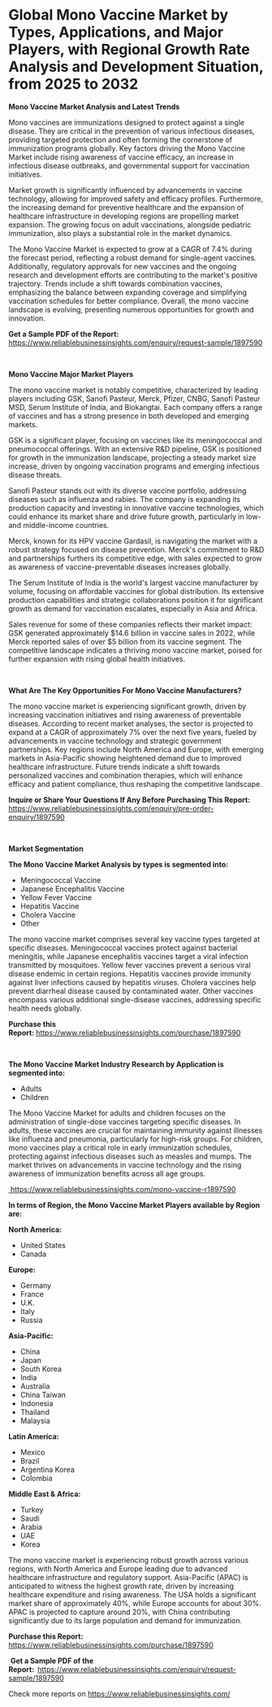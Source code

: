 <p><h1>Global Mono Vaccine Market by Types, Applications, and Major Players, with Regional Growth Rate Analysis and Development Situation, from 2025 to 2032</h1></p><p><strong>Mono Vaccine Market Analysis and Latest Trends</strong></p>
<p><p>Mono vaccines are immunizations designed to protect against a single disease. They are critical in the prevention of various infectious diseases, providing targeted protection and often forming the cornerstone of immunization programs globally. Key factors driving the Mono Vaccine Market include rising awareness of vaccine efficacy, an increase in infectious disease outbreaks, and governmental support for vaccination initiatives. </p><p>Market growth is significantly influenced by advancements in vaccine technology, allowing for improved safety and efficacy profiles. Furthermore, the increasing demand for preventive healthcare and the expansion of healthcare infrastructure in developing regions are propelling market expansion. The growing focus on adult vaccinations, alongside pediatric immunization, also plays a substantial role in the market dynamics.</p><p>The Mono Vaccine Market is expected to grow at a CAGR of 7.4% during the forecast period, reflecting a robust demand for single-agent vaccines. Additionally, regulatory approvals for new vaccines and the ongoing research and development efforts are contributing to the market's positive trajectory. Trends include a shift towards combination vaccines, emphasizing the balance between expanding coverage and simplifying vaccination schedules for better compliance. Overall, the mono vaccine landscape is evolving, presenting numerous opportunities for growth and innovation.</p></p>
<p><strong>Get a Sample PDF of the Report:&nbsp;</strong> <a href="https://www.reliablebusinessinsights.com/enquiry/request-sample/1897590?utm_campaign=3253&utm_medium=2&utm_source=Github&utm_content=ia&utm_term=08032025&utm_id=mono-vaccine">https://www.reliablebusinessinsights.com/enquiry/request-sample/1897590</a></p>
<p>&nbsp;</p>
<p><strong>Mono Vaccine Major Market Players</strong></p>
<p><p>The mono vaccine market is notably competitive, characterized by leading players including GSK, Sanofi Pasteur, Merck, Pfizer, CNBG, Sanofi Pasteur MSD, Serum Institute of India, and Biokangtai. Each company offers a range of vaccines and has a strong presence in both developed and emerging markets.</p><p>GSK is a significant player, focusing on vaccines like its meningococcal and pneumococcal offerings. With an extensive R&D pipeline, GSK is positioned for growth in the immunization landscape, projecting a steady market size increase, driven by ongoing vaccination programs and emerging infectious disease threats.</p><p>Sanofi Pasteur stands out with its diverse vaccine portfolio, addressing diseases such as influenza and rabies. The company is expanding its production capacity and investing in innovative vaccine technologies, which could enhance its market share and drive future growth, particularly in low- and middle-income countries.</p><p>Merck, known for its HPV vaccine Gardasil, is navigating the market with a robust strategy focused on disease prevention. Merck's commitment to R&D and partnerships furthers its competitive edge, with sales expected to grow as awareness of vaccine-preventable diseases increases globally.</p><p>The Serum Institute of India is the world's largest vaccine manufacturer by volume, focusing on affordable vaccines for global distribution. Its extensive production capabilities and strategic collaborations position it for significant growth as demand for vaccination escalates, especially in Asia and Africa.</p><p>Sales revenue for some of these companies reflects their market impact: GSK generated approximately $14.6 billion in vaccine sales in 2022, while Merck reported sales of over $5 billion from its vaccine segment. The competitive landscape indicates a thriving mono vaccine market, poised for further expansion with rising global health initiatives.</p></p>
<p>&nbsp;</p>
<p><strong>What Are The Key Opportunities For Mono Vaccine Manufacturers?</strong></p>
<p><p>The mono vaccine market is experiencing significant growth, driven by increasing vaccination initiatives and rising awareness of preventable diseases. According to recent market analyses, the sector is projected to expand at a CAGR of approximately 7% over the next five years, fueled by advancements in vaccine technology and strategic government partnerships. Key regions include North America and Europe, with emerging markets in Asia-Pacific showing heightened demand due to improved healthcare infrastructure. Future trends indicate a shift towards personalized vaccines and combination therapies, which will enhance efficacy and patient compliance, thus reshaping the competitive landscape.</p></p>
<p><strong>Inquire or Share Your Questions If Any Before Purchasing This Report:</strong> <a href="https://www.reliablebusinessinsights.com/enquiry/pre-order-enquiry/1897590?utm_campaign=3253&utm_medium=2&utm_source=Github&utm_content=ia&utm_term=08032025&utm_id=mono-vaccine">https://www.reliablebusinessinsights.com/enquiry/pre-order-enquiry/1897590</a></p>
<p>&nbsp;</p>
<p><strong>Market Segmentation</strong></p>
<p><strong>The Mono Vaccine Market Analysis by types is segmented into:</strong></p>
<p><ul><li>Meningococcal Vaccine</li><li>Japanese Encephalitis Vaccine</li><li>Yellow Fever Vaccine</li><li>Hepatitis Vaccine</li><li>Cholera Vaccine</li><li>Other</li></ul></p>
<p><p>The mono vaccine market comprises several key vaccine types targeted at specific diseases. Meningococcal vaccines protect against bacterial meningitis, while Japanese encephalitis vaccines target a viral infection transmitted by mosquitoes. Yellow fever vaccines prevent a serious viral disease endemic in certain regions. Hepatitis vaccines provide immunity against liver infections caused by hepatitis viruses. Cholera vaccines help prevent diarrheal disease caused by contaminated water. Other vaccines encompass various additional single-disease vaccines, addressing specific health needs globally.</p></p>
<p><strong>Purchase this Report:&nbsp;</strong><a href="https://www.reliablebusinessinsights.com/purchase/1897590?utm_campaign=3253&utm_medium=2&utm_source=Github&utm_content=ia&utm_term=08032025&utm_id=mono-vaccine">https://www.reliablebusinessinsights.com/purchase/1897590</a></p>
<p>&nbsp;</p>
<p><strong>The Mono Vaccine Market Industry Research by Application is segmented into:</strong></p>
<p><ul><li>Adults</li><li>Children</li></ul></p>
<p><p>The Mono Vaccine Market for adults and children focuses on the administration of single-dose vaccines targeting specific diseases. In adults, these vaccines are crucial for maintaining immunity against illnesses like influenza and pneumonia, particularly for high-risk groups. For children, mono vaccines play a critical role in early immunization schedules, protecting against infectious diseases such as measles and mumps. The market thrives on advancements in vaccine technology and the rising awareness of immunization benefits across all age groups.</p></p>
<p><a href="https://www.reliablebusinessinsights.com/mono-vaccine-r1897590?utm_campaign=3253&utm_medium=2&utm_source=Github&utm_content=ia&utm_term=08032025&utm_id=mono-vaccine">&nbsp;https://www.reliablebusinessinsights.com/mono-vaccine-r1897590</a></p>
<p><strong>In terms of Region, the Mono Vaccine Market Players available by Region are:</strong></p>
<p>
    <p> <strong> North America: </strong>
        <ul>
            <li>United States</li>
            <li>Canada</li>
        </ul>
        </p> 
    <p> <strong> Europe: </strong>
        <ul>
            <li>Germany</li>
            <li>France</li>
            <li>U.K.</li>
            <li>Italy</li>
            <li>Russia</li>
        </ul>
        </p> 
    <p> <strong> Asia-Pacific: </strong>
        <ul>
            <li>China</li>
            <li>Japan</li>
            <li>South Korea</li>
            <li>India</li>
            <li>Australia</li>
            <li>China Taiwan</li>
            <li>Indonesia</li>
            <li>Thailand</li>
            <li>Malaysia</li>
        </ul>
        </p> 
    <p> <strong> Latin America: </strong>
        <ul>
            <li>Mexico</li>
            <li>Brazil</li>
            <li>Argentina Korea</li>
            <li>Colombia</li>
        </ul>
        </p> 
    <p> <strong> Middle East & Africa: </strong>
        <ul>
            <li>Turkey</li>
            <li>Saudi</li>
            <li>Arabia</li>
            <li>UAE</li>
            <li>Korea</li>
        </ul>
    </p>
    </p>
<p><p>The mono vaccine market is experiencing robust growth across various regions, with North America and Europe leading due to advanced healthcare infrastructure and regulatory support. Asia-Pacific (APAC) is anticipated to witness the highest growth rate, driven by increasing healthcare expenditure and rising awareness. The USA holds a significant market share of approximately 40%, while Europe accounts for about 30%. APAC is projected to capture around 20%, with China contributing significantly due to its large population and demand for immunization.</p></p>
<p><strong>Purchase this Report: </strong><a href="https://www.reliablebusinessinsights.com/purchase/1897590?utm_campaign=3253&utm_medium=2&utm_source=Github&utm_content=ia&utm_term=08032025&utm_id=mono-vaccine">https://www.reliablebusinessinsights.com/purchase/1897590</a></p>
<p>&nbsp;<strong>Get a Sample PDF of the Report:&nbsp;&nbsp;</strong><a href="https://www.reliablebusinessinsights.com/enquiry/request-sample/1897590?utm_campaign=3253&utm_medium=2&utm_source=Github&utm_content=ia&utm_term=08032025&utm_id=mono-vaccine">https://www.reliablebusinessinsights.com/enquiry/request-sample/1897590</a></p>
<p><strong></strong></p>
<p>Check more reports on <a href="https://www.reliablebusinessinsights.com/?utm_campaign=3253&utm_medium=2&utm_source=Github&utm_content=ia&utm_term=08032025&utm_id=mono-vaccine">https://www.reliablebusinessinsights.com/</a></p>